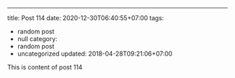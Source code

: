 ---
title: Post 114
date: 2020-12-30T06:40:55+07:00
tags:
  - random post
  - null
category:
  - random post
  - uncategorized
updated: 2018-04-28T09:21:06+07:00

This is content of post 114